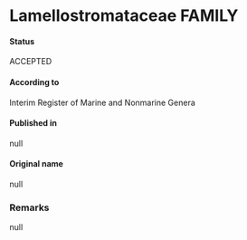 Lamellostromataceae FAMILY
=======

#### Status
ACCEPTED

#### According to
Interim Register of Marine and Nonmarine Genera

#### Published in
null

#### Original name
null

### Remarks
null